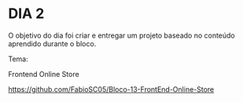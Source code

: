 # DIA 2

O objetivo do dia foi criar e entregar um projeto baseado no conteúdo aprendido durante o bloco.

Tema:

Frontend Online Store

https://github.com/FabioSC05/Bloco-13-FrontEnd-Online-Store
